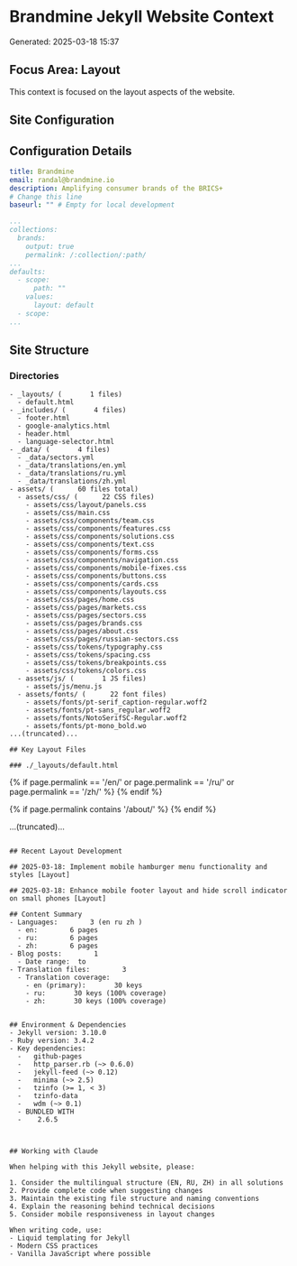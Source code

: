 # Brandmine Jekyll Website Context
Generated: 2025-03-18 15:37

## Focus Area: Layout

This context is focused on the layout aspects of the website.

## Site Configuration
## Configuration Details
```yaml
title: Brandmine
email: randal@brandmine.io
description: Amplifying consumer brands of the BRICS+
# Change this line
baseurl: "" # Empty for local development

...
collections:
  brands:
    output: true
    permalink: /:collection/:path/
...
defaults:
  - scope:
      path: ""
    values:
      layout: default
  - scope:
...
```


## Site Structure
### Directories
```
- _layouts/ (       1 files)
  - default.html
- _includes/ (       4 files)
  - footer.html
  - google-analytics.html
  - header.html
  - language-selector.html
- _data/ (       4 files)
  - _data/sectors.yml
  - _data/translations/en.yml
  - _data/translations/ru.yml
  - _data/translations/zh.yml
- assets/ (      60 files total)
  - assets/css/ (      22 CSS files)
    - assets/css/layout/panels.css
    - assets/css/main.css
    - assets/css/components/team.css
    - assets/css/components/features.css
    - assets/css/components/solutions.css
    - assets/css/components/text.css
    - assets/css/components/forms.css
    - assets/css/components/navigation.css
    - assets/css/components/mobile-fixes.css
    - assets/css/components/buttons.css
    - assets/css/components/cards.css
    - assets/css/components/layouts.css
    - assets/css/pages/home.css
    - assets/css/pages/markets.css
    - assets/css/pages/sectors.css
    - assets/css/pages/brands.css
    - assets/css/pages/about.css
    - assets/css/pages/russian-sectors.css
    - assets/css/tokens/typography.css
    - assets/css/tokens/spacing.css
    - assets/css/tokens/breakpoints.css
    - assets/css/tokens/colors.css
  - assets/js/ (       1 JS files)
    - assets/js/menu.js
  - assets/fonts/ (      22 font files)
    - assets/fonts/pt-serif_caption-regular.woff2
    - assets/fonts/pt-sans_regular.woff2
    - assets/fonts/NotoSerifSC-Regular.woff2
    - assets/fonts/pt-mono_bold.wo
...(truncated)...

## Key Layout Files

### ./_layouts/default.html
```
<!DOCTYPE html>
<html lang="{% if page.lang %}{{ page.lang }}{% else %}en{% endif %}">
<head>
  <meta charset="utf-8">
  <meta name="viewport" content="width=device-width, initial-scale=1">
  <title>{% if page.title %}{{ page.title }}{% else %}{{ site.data.translations[page.lang].site.title }}{% endif %}</title>
  <meta name="description" content="{% if page.excerpt %}{{ page.excerpt | strip_html | strip_newlines | truncate: 160 }}{% else %}{{ site.data.translations[page.lang].site.description }}{% endif %}">

  <!-- Favicon -->
  <link rel="apple-touch-icon" sizes="180x180" href="{{ '/assets/images/apple-touch-icon.png' | relative_url }}">
  <link rel="icon" type="image/png" sizes="32x32" href="{{ '/assets/images/favicon-32x32.png' | relative_url }}">
  <link rel="icon" type="image/png" sizes="16x16" href="{{ '/assets/images/favicon-16x16.png' | relative_url }}">
  <link rel="shortcut icon" href="{{ '/assets/images/favicon.ico' | relative_url }}">
  <link rel="manifest" href="{{ '/assets/images/site.webmanifest' | relative_url }}">


  <!-- Style Sheets --> 
   
  <!-- 1. Design Tokens -->
  <link rel="stylesheet" href="{{ '/assets/css/tokens/colors.css' | relative_url }}">
  <link rel="stylesheet" href="{{ '/assets/css/tokens/typography.css' | relative_url }}">
  <link rel="stylesheet" href="{{ '/assets/css/tokens/breakpoints.css' | relative_url }}">
  <link rel="stylesheet" href="{{ '/assets/css/tokens/spacing.css' | relative_url }}">

  <!-- 2. Base Styles -->
  <link rel="stylesheet" href="{{ '/assets/css/main.css' | relative_url }}">
 
  <!-- 3. Component Styles -->
  <link rel="stylesheet" href="{{ '/assets/css/components/buttons.css' | relative_url }}">
  <link rel="stylesheet" href="{{ '/assets/css/components/cards.css' | relative_url }}">
  <link rel="stylesheet" href="{{ '/assets/css/components/features.css' | relative_url }}">
  <link rel="stylesheet" href="{{ '/assets/css/components/forms.css' | relative_url }}">
  <link rel="stylesheet" href="{{ '/assets/css/components/layouts.css' | relative_url }}">
  <link rel="stylesheet" href="{{ '/assets/css/components/navigation.css' | relative_url }}">
  <link rel="stylesheet" href="{{ '/assets/css/components/solutions.css' | relative_url }}">
  <link rel="stylesheet" href="{{ '/assets/css/components/team.css' | relative_url }}">
  <link rel="stylesheet" href="{{ '/assets/css/components/text.css' | relative_url }}">
 
  <!-- 4. Layout Styles -->
  <link rel="stylesheet" href="{{ '/assets/css/layout/panels.css' | relative_url }}">

  <!-- 5. Page-Specific Styles (conditionally loaded) -->
  {% if page.permalink == '/en/' or page.permalink == '/ru/' or page.permalink == '/zh/' %}
    <link rel="stylesheet" href="{{ '/assets/css/pages/home.css' | relative_url }}">
  {% endif %}

  {% if page.permalink contains '/about/' %}
    <link rel="stylesheet" href="{{ '/assets/css/pages/about.css' | relative_url }}">
  {% endif %}


...(truncated)...
```

## Recent Layout Development

## 2025-03-18: Implement mobile hamburger menu functionality and styles [Layout]

## 2025-03-18: Enhance mobile footer layout and hide scroll indicator on small phones [Layout]

## Content Summary
- Languages:        3 (en ru zh )
  - en:        6 pages
  - ru:        6 pages
  - zh:        6 pages
- Blog posts:        1
  - Date range:  to 
- Translation files:        3
  - Translation coverage:
    - en (primary):       30 keys
    - ru:       30 keys (100% coverage)
    - zh:       30 keys (100% coverage)


## Environment & Dependencies
- Jekyll version: 3.10.0
- Ruby version: 3.4.2
- Key dependencies:
  -   github-pages
  -   http_parser.rb (~> 0.6.0)
  -   jekyll-feed (~> 0.12)
  -   minima (~> 2.5)
  -   tzinfo (>= 1, < 3)
  -   tzinfo-data
  -   wdm (~> 0.1)
  - BUNDLED WITH
  -    2.6.5



## Working with Claude

When helping with this Jekyll website, please:

1. Consider the multilingual structure (EN, RU, ZH) in all solutions
2. Provide complete code when suggesting changes
3. Maintain the existing file structure and naming conventions
4. Explain the reasoning behind technical decisions
5. Consider mobile responsiveness in layout changes

When writing code, use:
- Liquid templating for Jekyll
- Modern CSS practices
- Vanilla JavaScript where possible
